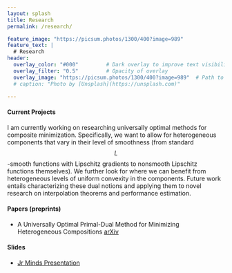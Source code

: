 ```yaml
---
layout: splash
title: Research
permalink: /research/

feature_image: "https://picsum.photos/1300/400?image=989"
feature_text: |
  # Research
header:
  overlay_color: "#000"         # Dark overlay to improve text visibility
  overlay_filter: "0.5"         # Opacity of overlay
  overlay_image: "https://picsum.photos/1300/400?image=989"  # Path to your background image
  # caption: "Photo by [Unsplash](https://unsplash.com)"

---
```


#### **Current Projects**<br>
I am currently working on researching universally optimal methods for composite minimization. Specifically, we want to allow for heterogeneous components that vary in their level of smoothness (from standard $$L$$-smooth functions with Lipschitz gradients to nonsmooth Lipschitz functions themselves). We further look for where we can benefit from heterogeneous levels of uniform convexity in the components. Future work entails characterizing these dual notions and applying them to novel research on interpolation theorems and performance estimation. 

#### **Papers (preprints)**<br>
- A Universally Optimal Primal-Dual Method for Minimizing Heterogeneous Compositions	<a href="https://arxiv.org/abs/2503.07566">arXiv</a>

#### **Slides**<br>
- [Jr Minds Presentation](/assets/Jr_MINDS_Presentation_3_8.pdf)